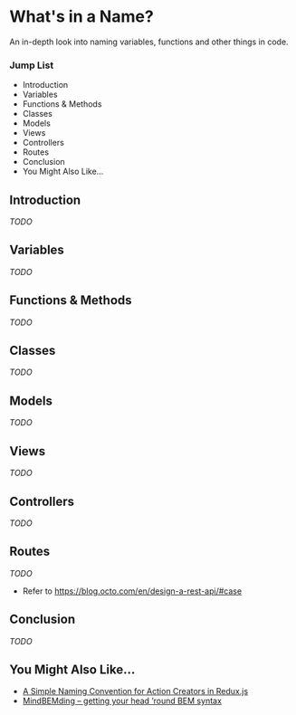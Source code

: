 # What's in a Name?
An in-depth look into naming variables, functions and other things in code.

### Jump List
- Introduction
- Variables
- Functions & Methods
- Classes
- Models
- Views
- Controllers
- Routes
- Conclusion
- You Might Also Like&hellip;

## Introduction
_TODO_

## Variables
_TODO_

## Functions & Methods
_TODO_

## Classes
_TODO_

## Models
_TODO_

## Views
_TODO_

## Controllers
_TODO_

## Routes
_TODO_
- Refer to https://blog.octo.com/en/design-a-rest-api/#case

## Conclusion
_TODO_

## You Might Also Like&hellip;
- [A Simple Naming Convention for Action Creators in Redux.js](https://decembersoft.com/posts/a-simple-naming-convention-for-action-creators-in-redux-js/)
- [MindBEMding – getting your head ’round BEM syntax](https://csswizardry.com/2013/01/mindbemding-getting-your-head-round-bem-syntax/)
